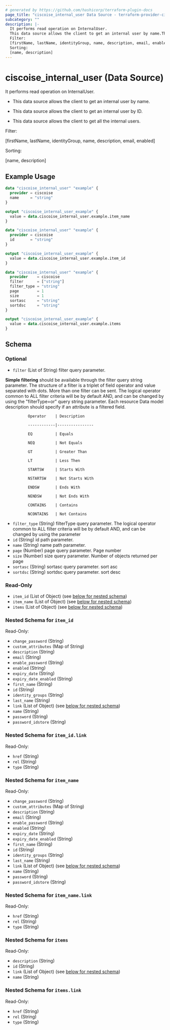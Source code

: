 ```yaml
---
# generated by https://github.com/hashicorp/terraform-plugin-docs
page_title: "ciscoise_internal_user Data Source - terraform-provider-ciscoise"
subcategory: ""
description: |-
  It performs read operation on InternalUser.
  This data source allows the client to get an internal user by name.This data source allows the client to get an internal user by ID.This data source allows the client to get all the internal users.
  Filter:
  [firstName, lastName, identityGroup, name, description, email, enabled]
  Sorting:
  [name, description]
---
```


# ciscoise_internal_user (Data Source)

It performs read operation on InternalUser.

- This data source allows the client to get an internal user by name.

- This data source allows the client to get an internal user by ID.

- This data source allows the client to get all the internal users.

Filter:

[firstName, lastName, identityGroup, name, description, email, enabled]

Sorting:

[name, description]

## Example Usage

```terraform
data "ciscoise_internal_user" "example" {
  provider = ciscoise
  name     = "string"
}

output "ciscoise_internal_user_example" {
  value = data.ciscoise_internal_user.example.item_name
}

data "ciscoise_internal_user" "example" {
  provider = ciscoise
  id       = "string"
}

output "ciscoise_internal_user_example" {
  value = data.ciscoise_internal_user.example.item_id
}

data "ciscoise_internal_user" "example" {
  provider    = ciscoise
  filter      = ["string"]
  filter_type = "string"
  page        = 1
  size        = 1
  sortasc     = "string"
  sortdsc     = "string"
}

output "ciscoise_internal_user_example" {
  value = data.ciscoise_internal_user.example.items
}
```

<!-- schema generated by tfplugindocs -->
## Schema

### Optional

- `filter` (List of String) filter query parameter. 

**Simple filtering** should be available through the filter query string parameter. The structure of a filter is
a triplet of field operator and value separated with dots. More than one filter can be sent. The logical operator
common to ALL filter criteria will be by default AND, and can be changed by using the "filterType=or" query
string parameter. Each resource Data model description should specify if an attribute is a filtered field.



              Operator    | Description 

              ------------|----------------

              EQ          | Equals 

              NEQ         | Not Equals 

              GT          | Greater Than 

              LT          | Less Then 

              STARTSW     | Starts With 

              NSTARTSW    | Not Starts With 

              ENDSW       | Ends With 

              NENDSW      | Not Ends With 

              CONTAINS	  | Contains 

              NCONTAINS	  | Not Contains
- `filter_type` (String) filterType query parameter. The logical operator common to ALL filter criteria will be by default AND, and can be changed by using the parameter
- `id` (String) id path parameter.
- `name` (String) name path parameter.
- `page` (Number) page query parameter. Page number
- `size` (Number) size query parameter. Number of objects returned per page
- `sortasc` (String) sortasc query parameter. sort asc
- `sortdsc` (String) sortdsc query parameter. sort desc

### Read-Only

- `item_id` (List of Object) (see [below for nested schema](#nestedatt--item_id))
- `item_name` (List of Object) (see [below for nested schema](#nestedatt--item_name))
- `items` (List of Object) (see [below for nested schema](#nestedatt--items))

<a id="nestedatt--item_id"></a>
### Nested Schema for `item_id`

Read-Only:

- `change_password` (String)
- `custom_attributes` (Map of String)
- `description` (String)
- `email` (String)
- `enable_password` (String)
- `enabled` (String)
- `expiry_date` (String)
- `expiry_date_enabled` (String)
- `first_name` (String)
- `id` (String)
- `identity_groups` (String)
- `last_name` (String)
- `link` (List of Object) (see [below for nested schema](#nestedobjatt--item_id--link))
- `name` (String)
- `password` (String)
- `password_idstore` (String)

<a id="nestedobjatt--item_id--link"></a>
### Nested Schema for `item_id.link`

Read-Only:

- `href` (String)
- `rel` (String)
- `type` (String)



<a id="nestedatt--item_name"></a>
### Nested Schema for `item_name`

Read-Only:

- `change_password` (String)
- `custom_attributes` (Map of String)
- `description` (String)
- `email` (String)
- `enable_password` (String)
- `enabled` (String)
- `expiry_date` (String)
- `expiry_date_enabled` (String)
- `first_name` (String)
- `id` (String)
- `identity_groups` (String)
- `last_name` (String)
- `link` (List of Object) (see [below for nested schema](#nestedobjatt--item_name--link))
- `name` (String)
- `password` (String)
- `password_idstore` (String)

<a id="nestedobjatt--item_name--link"></a>
### Nested Schema for `item_name.link`

Read-Only:

- `href` (String)
- `rel` (String)
- `type` (String)



<a id="nestedatt--items"></a>
### Nested Schema for `items`

Read-Only:

- `description` (String)
- `id` (String)
- `link` (List of Object) (see [below for nested schema](#nestedobjatt--items--link))
- `name` (String)

<a id="nestedobjatt--items--link"></a>
### Nested Schema for `items.link`

Read-Only:

- `href` (String)
- `rel` (String)
- `type` (String)


